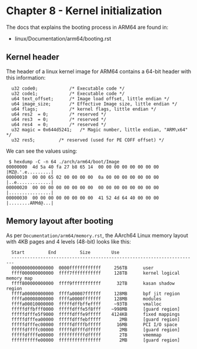 
# Chapter 8 - Kernel initialization

The docs that explains the booting process in ARM64 are found in:

- linux/Documentation/arm64/booting.rst


## Kernel header

The header of a linux kernel image for ARM64 contains a 64-bit header with this
information:

```shell
  u32 code0;			/* Executable code */
  u32 code1;			/* Executable code */
  u64 text_offset;		/* Image load offset, little endian */
  u64 image_size;		/* Effective Image size, little endian */
  u64 flags;			/* kernel flags, little endian */
  u64 res2	= 0;		/* reserved */
  u64 res3	= 0;		/* reserved */
  u64 res4	= 0;		/* reserved */
  u32 magic	= 0x644d5241;	/* Magic number, little endian, "ARM\x64" */
  u32 res5;			/* reserved (used for PE COFF offset) */
```

We can see the values using:

```shell
 $ hexdump -C -n 64 ./arch/arm64/boot/Image
00000000  4d 5a 40 fa 27 b8 65 14  00 00 00 00 00 00 00 00  |MZ@.'.e.........|
00000010  00 00 65 02 00 00 00 00  0a 00 00 00 00 00 00 00  |..e.............|
00000020  00 00 00 00 00 00 00 00  00 00 00 00 00 00 00 00  |................|
00000030  00 00 00 00 00 00 00 00  41 52 4d 64 40 00 00 00  |........ARMd@...|
```

## Memory layout after booting

As per `Documentation/arm64/memory.rst`, the AArch64 Linux memory layout with
4KB pages and 4 levels (48-bit) looks like this:

```
  Start			End			Size		Use
  -----------------------------------------------------------------------
  0000000000000000	0000ffffffffffff	 256TB		user
  ffff000000000000	ffff7fffffffffff	 128TB		kernel logical memory map
  ffff800000000000	ffff9fffffffffff	  32TB		kasan shadow region
  ffffa00000000000	ffffa00007ffffff	 128MB		bpf jit region
  ffffa00008000000	ffffa0000fffffff	 128MB		modules
  ffffa00010000000	fffffdffbffeffff	 ~93TB		vmalloc
  fffffdffbfff0000	fffffdfffe5f8fff	~998MB		[guard region]
  fffffdfffe5f9000	fffffdfffe9fffff	4124KB		fixed mappings
  fffffdfffea00000	fffffdfffebfffff	   2MB		[guard region]
  fffffdfffec00000	fffffdffffbfffff	  16MB		PCI I/O space
  fffffdffffc00000	fffffdffffdfffff	   2MB		[guard region]
  fffffdffffe00000	ffffffffffdfffff	   2TB		vmemmap
  ffffffffffe00000	ffffffffffffffff	   2MB		[guard region]
```
